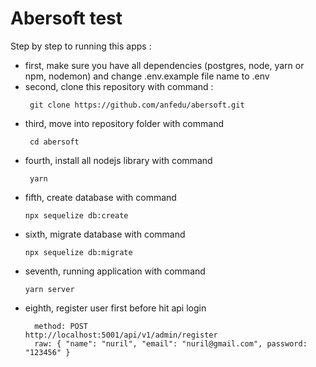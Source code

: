 # Abersoft test

Step by step to running this apps : 
* first, make sure you have all dependencies (postgres, node, yarn or npm, nodemon) and change .env.example file name to .env
* second, clone this repository with command : 
  ```console
   git clone https://github.com/anfedu/abersoft.git
  ```
* third, move into repository folder with command 
  ```console
   cd abersoft
  ```
* fourth, install all nodejs library with command 
  ```console
   yarn
  ```
* fifth, create database with command  
  ```console
  npx sequelize db:create
  ```
* sixth, migrate database with command  
  ```console
  npx sequelize db:migrate
  ```
* seventh, running application with command  
  ```console
  yarn server
  ```
* eighth, register user first before hit api login  
  ```console
	method: POST
  http://localhost:5001/api/v1/admin/register
	raw: { "name": "nuril", "email": "nuril@gmail.com", password: "123456" }
  ```
